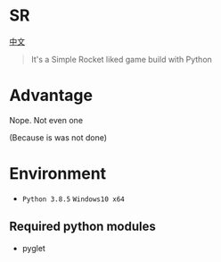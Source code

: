 # SR

[中文](https://github.com/shenjackyuanjie/SR/blob/main/docs/README-cn.md)

> It's a Simple Rocket liked game build with Python

# Advantage

Nope. Not even one

(Because is was not done)

# Environment

- `Python 3.8.5` `Windows10 x64`

## Required python modules

- pyglet